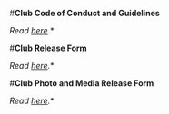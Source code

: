 #**Club Code of Conduct and Guidelines**

*Read [here](/conduct.md).**

#**Club Release Form**

*Read [here](/release.md).**

#**Club Photo and Media Release Form**

*Read [here](/photo-release.md).**


